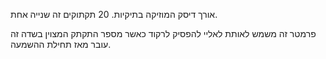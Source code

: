 אורך דיסק המוזיקה בתיקיות. 20 תקתוקים זה שנייה אחת.

פרמטר זה משמש לאותת לאליי להפסיק לרקוד כאשר מספר התקתק
המצוין בשדה זה עובר מאז תחילת ההשמעה.
